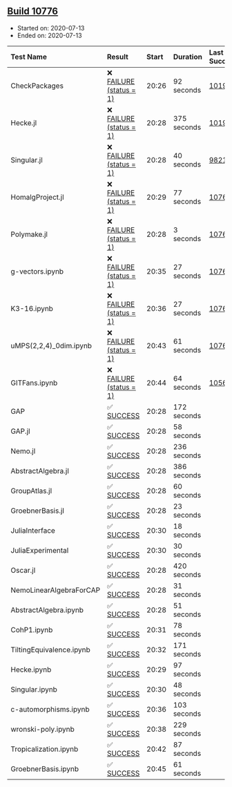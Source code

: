 ## [Build 10776](https://oscarci.mathematik.uni-kl.de/job/oscar/10776/)

* Started on: 2020-07-13
* Ended on: 2020-07-13

| Test Name    | Result | Start | Duration | Last Success | First Failure |
|:-------------|:-------|:------|:---------|:-------------|:--------------|
| CheckPackages | ❌ [FAILURE (status = 1)](https://oscarci.mathematik.uni-kl.de/job/oscar/10776/artifact/logs/build-10776/CheckPackages.log) | 20:26 | 92 seconds | [10197](https://oscarci.mathematik.uni-kl.de/job/oscar/10197/) | [10198](https://oscarci.mathematik.uni-kl.de/job/oscar/10198/) |
| Hecke.jl | ❌ [FAILURE (status = 1)](https://oscarci.mathematik.uni-kl.de/job/oscar/10776/artifact/logs/build-10776/Hecke.jl.log) | 20:28 | 375 seconds | [10197](https://oscarci.mathematik.uni-kl.de/job/oscar/10197/) | [10198](https://oscarci.mathematik.uni-kl.de/job/oscar/10198/) |
| Singular.jl | ❌ [FAILURE (status = 1)](https://oscarci.mathematik.uni-kl.de/job/oscar/10776/artifact/logs/build-10776/Singular.jl.log) | 20:28 | 40 seconds | [9821](https://oscarci.mathematik.uni-kl.de/job/oscar/9821/) | [9822](https://oscarci.mathematik.uni-kl.de/job/oscar/9822/) |
| HomalgProject.jl | ❌ [FAILURE (status = 1)](https://oscarci.mathematik.uni-kl.de/job/oscar/10776/artifact/logs/build-10776/HomalgProject.jl.log) | 20:29 | 77 seconds | [10765](https://oscarci.mathematik.uni-kl.de/job/oscar/10765/) | [10766](https://oscarci.mathematik.uni-kl.de/job/oscar/10766/) |
| Polymake.jl | ❌ [FAILURE (status = 1)](https://oscarci.mathematik.uni-kl.de/job/oscar/10776/artifact/logs/build-10776/Polymake.jl.log) | 20:28 | 3 seconds | [10769](https://oscarci.mathematik.uni-kl.de/job/oscar/10769/) | [10770](https://oscarci.mathematik.uni-kl.de/job/oscar/10770/) |
| g-vectors.ipynb | ❌ [FAILURE (status = 1)](https://oscarci.mathematik.uni-kl.de/job/oscar/10776/artifact/logs/build-10776/g-vectors.ipynb.log) | 20:35 | 27 seconds | [10769](https://oscarci.mathematik.uni-kl.de/job/oscar/10769/) | [10770](https://oscarci.mathematik.uni-kl.de/job/oscar/10770/) |
| K3-16.ipynb | ❌ [FAILURE (status = 1)](https://oscarci.mathematik.uni-kl.de/job/oscar/10776/artifact/logs/build-10776/K3-16.ipynb.log) | 20:36 | 27 seconds | [10769](https://oscarci.mathematik.uni-kl.de/job/oscar/10769/) | [10770](https://oscarci.mathematik.uni-kl.de/job/oscar/10770/) |
| uMPS(2,2,4)_0dim.ipynb | ❌ [FAILURE (status = 1)](https://oscarci.mathematik.uni-kl.de/job/oscar/10776/artifact/logs/build-10776/uMPS-2-2-4-_0dim.ipynb.log) | 20:43 | 61 seconds | [10765](https://oscarci.mathematik.uni-kl.de/job/oscar/10765/) | [10766](https://oscarci.mathematik.uni-kl.de/job/oscar/10766/) |
| GITFans.ipynb | ❌ [FAILURE (status = 1)](https://oscarci.mathematik.uni-kl.de/job/oscar/10776/artifact/logs/build-10776/GITFans.ipynb.log) | 20:44 | 64 seconds | [10566](https://oscarci.mathematik.uni-kl.de/job/oscar/10566/) | [10567](https://oscarci.mathematik.uni-kl.de/job/oscar/10567/) |
| GAP | ✅ [SUCCESS](https://oscarci.mathematik.uni-kl.de/job/oscar/10776/artifact/logs/build-10776/GAP.log) | 20:28 | 172 seconds |  |  |
| GAP.jl | ✅ [SUCCESS](https://oscarci.mathematik.uni-kl.de/job/oscar/10776/artifact/logs/build-10776/GAP.jl.log) | 20:28 | 58 seconds |  |  |
| Nemo.jl | ✅ [SUCCESS](https://oscarci.mathematik.uni-kl.de/job/oscar/10776/artifact/logs/build-10776/Nemo.jl.log) | 20:28 | 236 seconds |  |  |
| AbstractAlgebra.jl | ✅ [SUCCESS](https://oscarci.mathematik.uni-kl.de/job/oscar/10776/artifact/logs/build-10776/AbstractAlgebra.jl.log) | 20:28 | 386 seconds |  |  |
| GroupAtlas.jl | ✅ [SUCCESS](https://oscarci.mathematik.uni-kl.de/job/oscar/10776/artifact/logs/build-10776/GroupAtlas.jl.log) | 20:28 | 60 seconds |  |  |
| GroebnerBasis.jl | ✅ [SUCCESS](https://oscarci.mathematik.uni-kl.de/job/oscar/10776/artifact/logs/build-10776/GroebnerBasis.jl.log) | 20:28 | 23 seconds |  |  |
| JuliaInterface | ✅ [SUCCESS](https://oscarci.mathematik.uni-kl.de/job/oscar/10776/artifact/logs/build-10776/JuliaInterface.log) | 20:30 | 18 seconds |  |  |
| JuliaExperimental | ✅ [SUCCESS](https://oscarci.mathematik.uni-kl.de/job/oscar/10776/artifact/logs/build-10776/JuliaExperimental.log) | 20:30 | 30 seconds |  |  |
| Oscar.jl | ✅ [SUCCESS](https://oscarci.mathematik.uni-kl.de/job/oscar/10776/artifact/logs/build-10776/Oscar.jl.log) | 20:28 | 420 seconds |  |  |
| NemoLinearAlgebraForCAP | ✅ [SUCCESS](https://oscarci.mathematik.uni-kl.de/job/oscar/10776/artifact/logs/build-10776/NemoLinearAlgebraForCAP.log) | 20:28 | 31 seconds |  |  |
| AbstractAlgebra.ipynb | ✅ [SUCCESS](https://oscarci.mathematik.uni-kl.de/job/oscar/10776/artifact/logs/build-10776/AbstractAlgebra.ipynb.log) | 20:28 | 51 seconds |  |  |
| CohP1.ipynb | ✅ [SUCCESS](https://oscarci.mathematik.uni-kl.de/job/oscar/10776/artifact/logs/build-10776/CohP1.ipynb.log) | 20:31 | 78 seconds |  |  |
| TiltingEquivalence.ipynb | ✅ [SUCCESS](https://oscarci.mathematik.uni-kl.de/job/oscar/10776/artifact/logs/build-10776/TiltingEquivalence.ipynb.log) | 20:32 | 171 seconds |  |  |
| Hecke.ipynb | ✅ [SUCCESS](https://oscarci.mathematik.uni-kl.de/job/oscar/10776/artifact/logs/build-10776/Hecke.ipynb.log) | 20:29 | 97 seconds |  |  |
| Singular.ipynb | ✅ [SUCCESS](https://oscarci.mathematik.uni-kl.de/job/oscar/10776/artifact/logs/build-10776/Singular.ipynb.log) | 20:30 | 48 seconds |  |  |
| c-automorphisms.ipynb | ✅ [SUCCESS](https://oscarci.mathematik.uni-kl.de/job/oscar/10776/artifact/logs/build-10776/c-automorphisms.ipynb.log) | 20:36 | 103 seconds |  |  |
| wronski-poly.ipynb | ✅ [SUCCESS](https://oscarci.mathematik.uni-kl.de/job/oscar/10776/artifact/logs/build-10776/wronski-poly.ipynb.log) | 20:38 | 229 seconds |  |  |
| Tropicalization.ipynb | ✅ [SUCCESS](https://oscarci.mathematik.uni-kl.de/job/oscar/10776/artifact/logs/build-10776/Tropicalization.ipynb.log) | 20:42 | 87 seconds |  |  |
| GroebnerBasis.ipynb | ✅ [SUCCESS](https://oscarci.mathematik.uni-kl.de/job/oscar/10776/artifact/logs/build-10776/GroebnerBasis.ipynb.log) | 20:45 | 61 seconds |  |  |
